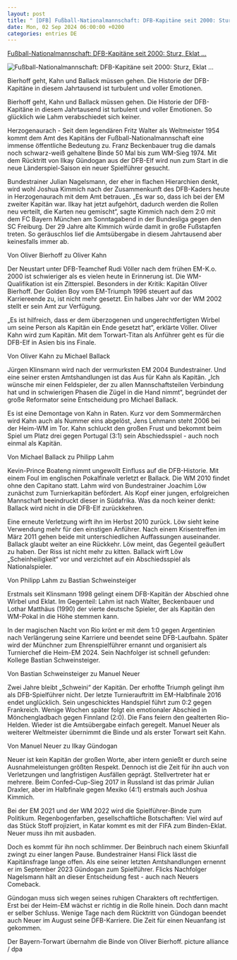 ```yaml
---
layout: post
title: " [DFB] Fußball-Nationalmannschaft: DFB-Kapitäne seit 2000: Sturz, Eklat ..."
date: Mon, 02 Sep 2024 06:00:00 +0200
categories: entries DE
---
```

[Fußball-Nationalmannschaft: DFB-Kapitäne seit 2000: Sturz, Eklat ...](https://www.mz.de/panorama/dfb-kapitane-seit-2000-sturz-eklat-und-grosse-ehre-3909005)

![Fußball-Nationalmannschaft: DFB-Kapitäne seit 2000: Sturz, Eklat ...](https://bmg-images.forward-publishing.io/2024/09/02/00e10448-14b1-46f1-b6ad-a14f094de611.jpeg?rect=0%2C163%2C2048%2C1152&w=1024)

Bierhoff geht, Kahn und Ballack müssen gehen. Die Historie der DFB-Kapitäne in diesem Jahrtausend ist turbulent und voller Emotionen.

Bierhoff geht, Kahn und Ballack müssen gehen. Die Historie der DFB-Kapitäne in diesem Jahrtausend ist turbulent und voller Emotionen. So glücklich wie Lahm verabschiedet sich keiner.

Herzogenaurach - Seit dem legendären Fritz Walter als Weltmeister 1954 kommt dem Amt des Kapitäns der Fußball-Nationalmannschaft eine immense öffentliche Bedeutung zu. Franz Beckenbauer trug die damals noch schwarz-weiß gehaltene Binde 50 Mal bis zum WM-Sieg 1974. Mit dem Rücktritt von Ilkay Gündogan aus der DFB-Elf wird nun zum Start in die neue Länderspiel-Saison ein neuer Spielführer gesucht.

Bundestrainer Julian Nagelsmann, der eher in flachen Hierarchien denkt, wird wohl Joshua Kimmich nach der Zusammenkunft des DFB-Kaders heute in Herzogenaurach mit dem Amt betrauen. „Es war so, dass ich bei der EM zweiter Kapitän war. Ilkay hat jetzt aufgehört, dadurch werden die Rollen neu verteilt, die Karten neu gemischt“, sagte Kimmich nach dem 2:0 mit dem FC Bayern München am Sonntagabend in der Bundesliga gegen den SC Freiburg. Der 29 Jahre alte Kimmich würde damit in große Fußstapfen treten. So geräuschlos lief die Amtsübergabe in diesem Jahrtausend aber keinesfalls immer ab.

Von Oliver Bierhoff zu Oliver Kahn

Der Neustart unter DFB-Teamchef Rudi Völler nach dem frühen EM-K.o. 2000 ist schwieriger als es vielen heute in Erinnerung ist. Die WM-Qualifikation ist ein Zitterspiel. Besonders in der Kritik: Kapitän Oliver Bierhoff. Der Golden Boy vom EM-Triumph 1996 steuert auf das Karriereende zu, ist nicht mehr gesetzt. Ein halbes Jahr vor der WM 2002 stellt er sein Amt zur Verfügung.

„Es ist hilfreich, dass er dem überzogenen und ungerechtfertigten Wirbel um seine Person als Kapitän ein Ende gesetzt hat“, erklärte Völler. Oliver Kahn wird zum Kapitän. Mit dem Torwart-Titan als Anführer geht es für die DFB-Elf in Asien bis ins Finale.

Von Oliver Kahn zu Michael Ballack

Jürgen Klinsmann wird nach der vermurksten EM 2004 Bundestrainer. Und eine seiner ersten Amtshandlungen ist das Aus für Kahn als Kapitän. „Ich wünsche mir einen Feldspieler, der zu allen Mannschaftsteilen Verbindung hat und in schwierigen Phasen die Zügel in die Hand nimmt“, begründet der große Reformator seine Entscheidung pro Michael Ballack.

Es ist eine Demontage von Kahn in Raten. Kurz vor dem Sommermärchen wird Kahn auch als Nummer eins abgelöst, Jens Lehmann steht 2006 bei der Heim-WM im Tor. Kahn schluckt den großen Frust und bekommt beim Spiel um Platz drei gegen Portugal (3:1) sein Abschiedsspiel - auch noch einmal als Kapitän.

Von Michael Ballack zu Philipp Lahm

Kevin-Prince Boateng nimmt ungewollt Einfluss auf die DFB-Historie. Mit einem Foul im englischen Pokalfinale verletzt er Ballack. Die WM 2010 findet ohne den Capitano statt. Lahm wird von Bundestrainer Joachim Löw zunächst zum Turnierkapitän befördert. Als Kopf einer jungen, erfolgreichen Mannschaft beeindruckt dieser in Südafrika. Was da noch keiner denkt: Ballack wird nicht in die DFB-Elf zurückkehren.

Eine erneute Verletzung wirft ihn im Herbst 2010 zurück. Löw sieht keine Verwendung mehr für den einstigen Anführer. Nach einem Krisentreffen im März 2011 gehen beide mit unterschiedlichen Auffassungen auseinander. Ballack glaubt weiter an eine Rückkehr. Löw meint, das Gegenteil geäußert zu haben. Der Riss ist nicht mehr zu kitten. Ballack wirft Löw „Scheinheiligkeit“ vor und verzichtet auf ein Abschiedsspiel als Nationalspieler.

Von Philipp Lahm zu Bastian Schweinsteiger

Erstmals seit Klinsmann 1998 gelingt einem DFB-Kapitän der Abschied ohne Wirbel und Eklat. Im Gegenteil: Lahm ist nach Walter, Beckenbauer und Lothar Matthäus (1990) der vierte deutsche Spieler, der als Kapitän den WM-Pokal in die Höhe stemmen kann.

In der magischen Nacht von Rio krönt er mit dem 1:0 gegen Argentinien nach Verlängerung seine Karriere und beendet seine DFB-Laufbahn. Später wird der Münchner zum Ehrenspielführer ernannt und organisiert als Turnierchef die Heim-EM 2024. Sein Nachfolger ist schnell gefunden: Kollege Bastian Schweinsteiger.

Von Bastian Schweinsteiger zu Manuel Neuer

Zwei Jahre bleibt „Schweini“ der Kapitän. Der erhoffte Triumph gelingt ihm als DFB-Spielführer nicht. Der letzte Turnierauftritt im EM-Halbfinale 2016 endet unglücklich. Sein ungeschicktes Handspiel führt zum 0:2 gegen Frankreich. Wenige Wochen später folgt ein emotionaler Abschied in Mönchengladbach gegen Finnland (2:0). Die Fans feiern den gealterten Rio-Helden. Wieder ist die Amtsübergabe einfach geregelt. Manuel Neuer als weiterer Weltmeister übernimmt die Binde und als erster Torwart seit Kahn.

Von Manuel Neuer zu Ilkay Gündogan

Neuer ist kein Kapitän der großen Worte, aber intern genießt er durch seine Ausnahmeleistungen größten Respekt. Dennoch ist die Zeit für ihn auch von Verletzungen und langfristigen Ausfällen geprägt. Stellvertreter hat er mehrere. Beim Confed-Cup-Sieg 2017 in Russland ist das primär Julian Draxler, aber im Halbfinale gegen Mexiko (4:1) erstmals auch Joshua Kimmich.

Bei der EM 2021 und der WM 2022 wird die Spielführer-Binde zum Politikum. Regenbogenfarben, gesellschaftliche Botschaften: Viel wird auf das Stück Stoff projiziert, in Katar kommt es mit der FIFA zum Binden-Eklat. Neuer muss ihn mit ausbaden.

Doch es kommt für ihn noch schlimmer. Der Beinbruch nach einem Skiunfall zwingt zu einer langen Pause. Bundestrainer Hansi Flick lässt die Kapitänsfrage lange offen. Als eine seiner letzten Amtshandlungen ernennt er im September 2023 Gündogan zum Spielführer. Flicks Nachfolger Nagelsmann hält an dieser Entscheidung fest - auch nach Neuers Comeback.

Gündogan muss sich wegen seines ruhigen Charakters oft rechtfertigen. Erst bei der Heim-EM wächst er richtig in die Rolle hinein. Doch dann macht er selber Schluss. Wenige Tage nach dem Rücktritt von Gündogan beendet auch Neuer im August seine DFB-Karriere. Die Zeit für einen Neuanfang ist gekommen.

Der Bayern-Torwart übernahm die Binde von Oliver Bierhoff. picture alliance / dpa

